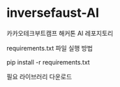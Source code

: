 # inversefaust-AI
카카오테크부트캠프 해커톤 AI 레포지토리


requirements.txt 파일 실행 방법

pip install -r requirements.txt

필요 라이브러리 다운로드